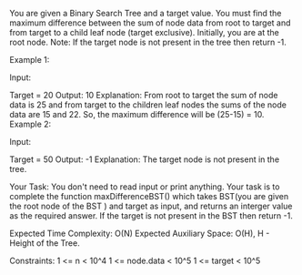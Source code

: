 You are given a Binary Search Tree and a target value. You must find the maximum difference between the sum of node data from root to target and from target to a child leaf node (target exclusive). Initially, you are at the root node.
Note: If the target node is not present in the tree then return -1.

Example 1:

Input:


Target = 20
Output: 10
Explanation: From root to target the sum of node data is 25 and from target to the children leaf nodes the sums of the node data are 15 and 22. So, the maximum difference will be (25-15) = 10.
Example 2:

Input:

Target = 50
Output: -1
Explanation: The target node is not present in the tree.

Your Task:
You don't need to read input or print anything. Your task is to complete the function maxDifferenceBST() which takes BST(you are given the root node of the BST ) and target as input, and returns an interger value as the required answer. If the target is not present in the BST then return -1.

Expected Time Complexity: O(N)
Expected Auxiliary Space: O(H), H - Height of the Tree.


Constraints:
1 <= n < 10^4
1 <= node.data < 10^5
1 <= target < 10^5
